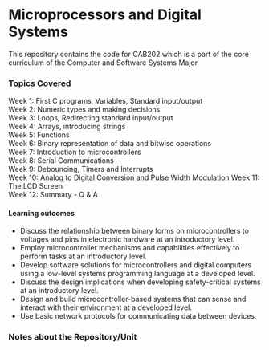 # Microprocessors and Digital Systems
This repository contains the code for CAB202 which is a part of the core curriculum of the Computer and Software Systems Major. 

### Topics Covered 
Week 1: First C programs, Variables, Standard input/output  
Week 2: Numeric types and making decisions  
Week 3: Loops, Redirecting standard input/output  
Week 4: Arrays, introducing strings  
Week 5: Functions  
Week 6: Binary representation of data and bitwise operations  
Week 7: Introduction to microcontrollers  
Week 8: Serial Communications  
Week 9: Debouncing, Timers and Interrupts  
Week 10: Analog to Digital Conversion and Pulse Width Modulation
Week 11: The LCD Screen  
Week 12: Summary - Q & A  

#### Learning outcomes
-   Discuss the relationship between binary forms on microcontrollers to voltages and pins in electronic hardware at an introductory level.
-   Employ microcontroller mechanisms and capabilities effectively to perform tasks at an introductory level.
-   Develop software solutions for microcontrollers and digital computers using a low-level systems programming language at a developed level.
-   Discuss the design implications when developing safety-critical systems at an introductory level.
-   Design and build microcontroller-based systems that can sense and interact with their environment at a developed level.
-   Use basic network protocols for communicating data between devices.


### Notes about the Repository/Unit
